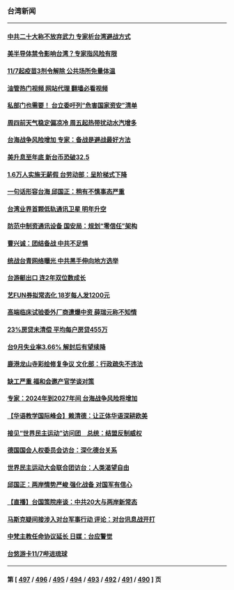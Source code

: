 ### 台湾新闻
---
#### [中共二十大称不放弃武力 专家析台湾避战方式](../../pages/ncid1349361/n13852114.md?10251245) 
#### [美半导体禁令影响台湾？专家指风险有限](../../pages/ncid1349361/n13851599.md?10251245) 
#### [11/7起疫苗3剂令解除 公共场所免量体温](../../pages/ncid1349361/n13851910.md?10251245) 
#### [油管热门视频 网站代理 翻墙必看视频](http://132.145.103.77:81/youtube.html?10251245)
#### [私部门也需要！ 台立委吁列“危害国家资安”清单](../../pages/ncid1349361/n13851874.md?10251245) 
#### [周四前天气稳定偏凉冷 周五起热带扰动水汽增多](../../pages/ncid1349361/n13851904.md?10251245) 
#### [台海战争风险增加 专家：备战是避战最好方法](../../pages/ncid1349361/n13851926.md?10251245) 
#### [美升息至年底 新台币恐破32.5](../../pages/ncid1349361/n13851928.md?10251245) 
#### [1.6万人实施无薪假 台劳动部：呈阶梯式下降](../../pages/ncid1349361/n13851931.md?10251245) 
#### [一句话形容台海 邱国正：稍有不慎事态严重](../../pages/ncid1349361/n13851943.md?10251245) 
#### [台湾业界首颗低轨通讯卫星 明年升空](../../pages/ncid1349361/n13851965.md?10251245) 
#### [防范中制资通讯设备 国安局：规划“零信任”架构](../../pages/ncid1349361/n13851967.md?10251245) 
#### [曹兴诚：团结备战 中共不足惧](../../pages/ncid1349361/n13851876.md?10251245) 
#### [统战台青网络曝光 中共黑手伸向地方选举](../../pages/ncid1349361/n13851905.md?10251245) 
#### [台游艇出口 连2年双位数成长](../../pages/ncid1349361/n13851875.md?10251245) 
#### [艺FUN券拟常态化 18岁每人发1200元](../../pages/ncid1349361/n13851887.md?10251245) 
#### [高端临床试验委外厂商遭爆中资 薛瑞元称不知情](../../pages/ncid1349361/n13851869.md?10251245) 
#### [23%房贷未清偿 平均每户房贷455万](../../pages/ncid1349361/n13851863.md?10251245) 
#### [台9月失业率3.66% 解封后有望续降](../../pages/ncid1349361/n13851793.md?10251245) 
#### [鹿港龙山寺彩绘修复争议 文化部：行政疏失不违法](../../pages/ncid1349361/n13851853.md?10251245) 
#### [缺工严重 福和会邀产官学谈对策](../../pages/ncid1349361/n13851854.md?10251245) 
#### [专家：2024年到2027年间 台海战争风险将增加](../../pages/ncid1349361/n13851819.md?10251245) 
#### [【华语教学国际峰会】赖清德：让正体华语深耕欧美](../../pages/ncid1349361/n13851847.md?10251245) 
#### [接见“世界民主运动”访问团　总统：结盟反制威权](../../pages/ncid1349361/n13851799.md?10251245) 
#### [德国国会人权委员会访台：深化德台关系](../../pages/ncid1349361/n13851755.md?10251245) 
#### [世界民主运动大会联合团访台：人类渴望自由](../../pages/ncid1349361/n13851735.md?10251245) 
#### [邱国正：两岸情势严峻 强化战备 对国军有信心](../../pages/ncid1349361/n13851535.md?10251245) 
#### [【直播】台国策院座谈：中共20大与两岸新常态](../../pages/ncid1349361/n13851471.md?10251245) 
#### [马斯克疑间接涉入对台军事行动 评论：对台讯息战开打](../../pages/ncid1349361/n13851285.md?10251245) 
#### [中梵主教任命协议延长 日媒：台应警觉](../../pages/ncid1349361/n13851297.md?10251245) 
#### [台悠游卡11/7哔进琉球](../../pages/ncid1349361/n13851299.md?10251245) 

---
#### 第 [ [497](./497.md?10251245) / [496](./496.md?10251245) / [495](./495.md?10251245) / [494](./494.md?10251245) / [493](./493.md?10251245) / [492](./492.md?10251245) / [491](./491.md?10251245) / [490](./490.md?10251245) ] 页
